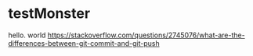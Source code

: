 # testMonster

hello.
world
https://stackoverflow.com/questions/2745076/what-are-the-differences-between-git-commit-and-git-push